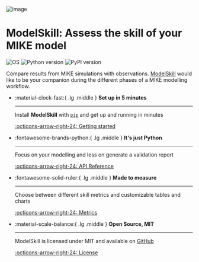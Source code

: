 ![image](https://raw.githubusercontent.com/DHI/modelskill/main/images/logo/modelskill.svg)


# ModelSkill: Assess the skill of your MIKE model
![OS](https://img.shields.io/badge/OS-Windows%20%7C%20Linux-blue)
![Python version](https://img.shields.io/pypi/pyversions/modelskill.svg)
![PyPI version](https://badge.fury.io/py/modelskill.svg)

    
Compare results from MIKE simulations with observations.
[ModelSkill](https://github.com/DHI/modelskill) would like to be your
companion during the different phases of a MIKE modelling workflow.


<div class="grid cards" markdown>

-   :material-clock-fast:{ .lg .middle } __Set up in 5 minutes__

    ---

    Install **ModelSkill** with [`pip`](https://pypi.org/project/modelskill/) and get up
    and running in minutes

    [:octicons-arrow-right-24: Getting started](getting-started.md)

-   :fontawesome-brands-python:{ .lg .middle } __It's just Python__

    ---

    Focus on your modelling and less on generate a validation report

    [:octicons-arrow-right-24: API Reference](api/index.md)

-   :fontawesome-solid-ruler:{ .lg .middle } __Made to measure__

    ---

    Choose between different skill metrics and customizable tables and charts

    [:octicons-arrow-right-24: Metrics](api/metrics.md)

-   :material-scale-balance:{ .lg .middle } __Open Source, MIT__

    ---

    ModelSkill is licensed under MIT and available on [GitHub](https://github.com/DHI/modelskill)

    [:octicons-arrow-right-24: License](license.md)

</div>
